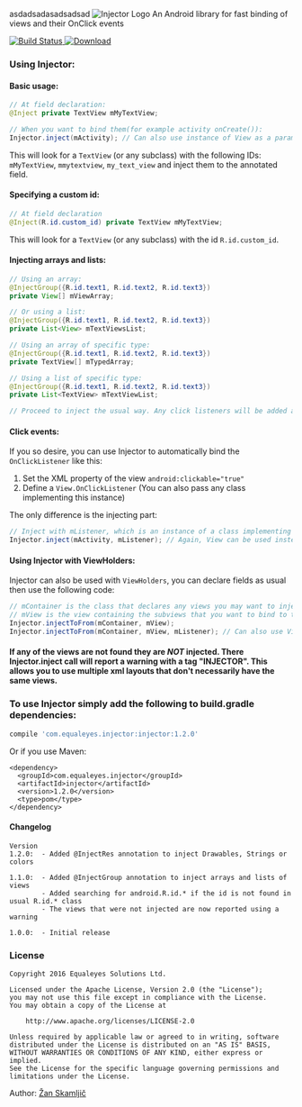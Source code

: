 asdadsadasadsadsad
![Injector Logo](http://i.imgur.com/QDhSvvm.png)
An Android library for fast binding of views and their OnClick events

[![Build Status](https://travis-ci.org/equaleyes/Injector.png?branch=master)](https://travis-ci.org/equaleyes/Injector)[ ![Download](https://api.bintray.com/packages/zskamljic/maven/Injector/images/download.svg) ](https://bintray.com/zskamljic/maven/Injector/_latestVersion)

### Using Injector:

#### Basic usage:
```java
// At field declaration:
@Inject private TextView mMyTextView;

// When you want to bind them(for example activity onCreate()):
Injector.inject(mActivity); // Can also use instance of View as a parameter if desired

```

This will look for a `TextView` (or any subclass) with the following IDs: `mMyTextView`, `mmytextview`, `my_text_view` and inject them to the annotated field.

#### Specifying a custom id:
```java
// At field declaration
@Inject(R.id.custom_id) private TextView mMyTextView;
```

This will look for a `TextView` (or any subclass) with the id `R.id.custom_id`.

#### Injecting arrays and lists:
```java
// Using an array:
@InjectGroup({R.id.text1, R.id.text2, R.id.text3})
private View[] mViewArray;

// Or using a list:
@InjectGroup({R.id.text1, R.id.text2, R.id.text3})
private List<View> mTextViewsList;

// Using an array of specific type:
@InjectGroup({R.id.text1, R.id.text2, R.id.text3})
private TextView[] mTypedArray;

// Using a list of specific type:
@InjectGroup({R.id.text1, R.id.text2, R.id.text3})
private List<TextView> mTextViewList;

// Proceed to inject the usual way. Any click listeners will be added as usual.
```

#### Click events:
If you so desire, you can use Injector to automatically bind the `OnClickListener` like this:

1. Set the XML property of the view `android:clickable="true"`
2. Define a `View.OnClickListener` (You can also pass any class implementing this instance)

The only difference is the injecting part:

```java
// Inject with mListener, which is an instance of a class implementing View.OnClickListener:
Injector.inject(mActivity, mListener); // Again, View can be used instead of an activity
```

#### Using Injector with ViewHolders:

Injector can also be used with `ViewHolders`, you can declare fields as usual then use the following code:
```java
// mContainer is the class that declares any views you may want to inject
// mView is the view containing the subviews that you want to bind to the container
Injector.injectToFrom(mContainer, mView);
Injector.injectToFrom(mContainer, mView, mListener); // Can also use View.OnClickListener
```

#### If any of the views are not found they are *NOT* injected. There Injector.inject call will report a warning with a tag "INJECTOR". This allows you to use multiple xml layouts that don't necessarily have the same views.

### To use Injector simply add the following to build.gradle dependencies:
```groovy
compile 'com.equaleyes.injector:injector:1.2.0'
```

Or if you use Maven:

```
<dependency>
  <groupId>com.equaleyes.injector</groupId>
  <artifactId>injector</artifactId>
  <version>1.2.0</version>
  <type>pom</type>
</dependency>
```

#### Changelog
```
Version
1.2.0:  - Added @InjectRes annotation to inject Drawables, Strings or colors

1.1.0:  - Added @InjectGroup annotation to inject arrays and lists of views
        - Added searching for android.R.id.* if the id is not found in usual R.id.* class
        - The views that were not injected are now reported using a warning
        
1.0.0:  - Initial release
```

### License

```
Copyright 2016 Equaleyes Solutions Ltd.

Licensed under the Apache License, Version 2.0 (the "License");
you may not use this file except in compliance with the License.
You may obtain a copy of the License at

    http://www.apache.org/licenses/LICENSE-2.0

Unless required by applicable law or agreed to in writing, software
distributed under the License is distributed on an "AS IS" BASIS,
WITHOUT WARRANTIES OR CONDITIONS OF ANY KIND, either express or implied.
See the License for the specific language governing permissions and
limitations under the License.
```

Author: [Žan Skamljič](https://github.com/zskamljic)
